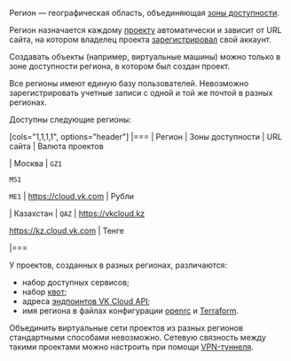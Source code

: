 Регион — географическая область, объединяющая [зоны доступности](/ru/intro/start/architecture#az).

Регион назначается каждому [проекту](../projects) автоматически и зависит от URL сайта, на котором владелец проекта [зарегистрировал](/ru/intro/start/account-registration) свой аккаунт.

Создавать объекты (например, виртуальные машины) можно только в зоне доступности региона, в котором был создан проект.

<warn>

Все регионы имеют единую базу пользователей. Невозможно зарегистрировать учетные записи с одной и той же почтой в разных регионах.

</warn>

Доступны следующие регионы:

[cols="1,1,1,1", options="header"]
|===
| Регион
| Зоны доступности
| URL сайта
| Валюта проектов

| Москва
| `GZ1`

`MS1`

`ME1`
| https://cloud.vk.com
| Рубли

| Казахстан
| `QAZ`
| https://vkcloud.kz

https://kz.cloud.vk.com
| Тенге

|===

У проектов, созданных в разных регионах, различаются:

- набор доступных сервисов;
- набор [квот](../quotasandlimits);
- адреса [эндпоинтов VK Cloud API](/ru/tools-for-using-services/rest-api);
- имя региона в файлах конфигурации [openrc](/ru/tools-for-using-services/cli/openstack-cli#3_proydite_autentifikaciyu) и [Terraform](/ru/tools-for-using-services/terraform/quick-start).

<warn>

Объединить виртуальные сети проектов из разных регионов стандартными способами невозможно. Сетевую связность между такими проектами можно настроить при помощи [VPN-туннеля](/ru/networks/vnet/how-to-guides/vpn-tunnel).

</warn>
